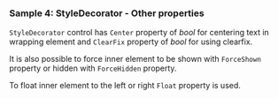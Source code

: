 ### Sample 4: StyleDecorator - Other properties

`StyleDecorator` control has `Center` property of *bool* for centering text in wrapping element and `ClearFix` property of *bool* for using clearfix.

It is also possible to force inner element to be shown with `ForceShown` property or hidden with `ForceHidden` property.

To float inner element to the left or right `Float` property is used.